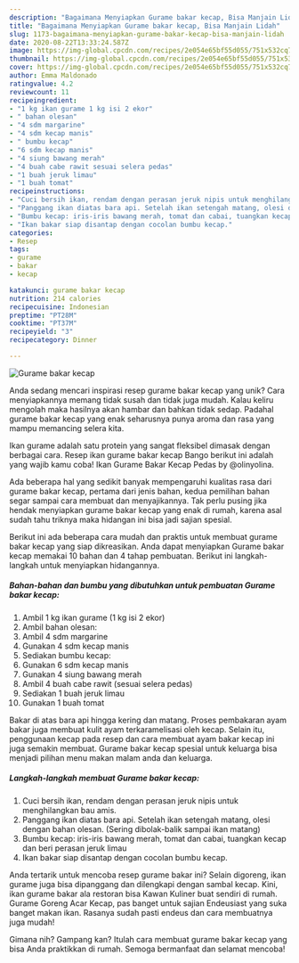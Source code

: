```yaml
---
description: "Bagaimana Menyiapkan Gurame bakar kecap, Bisa Manjain Lidah"
title: "Bagaimana Menyiapkan Gurame bakar kecap, Bisa Manjain Lidah"
slug: 1173-bagaimana-menyiapkan-gurame-bakar-kecap-bisa-manjain-lidah
date: 2020-08-22T13:33:24.587Z
image: https://img-global.cpcdn.com/recipes/2e054e65bf55d055/751x532cq70/gurame-bakar-kecap-foto-resep-utama.jpg
thumbnail: https://img-global.cpcdn.com/recipes/2e054e65bf55d055/751x532cq70/gurame-bakar-kecap-foto-resep-utama.jpg
cover: https://img-global.cpcdn.com/recipes/2e054e65bf55d055/751x532cq70/gurame-bakar-kecap-foto-resep-utama.jpg
author: Emma Maldonado
ratingvalue: 4.2
reviewcount: 11
recipeingredient:
- "1 kg ikan gurame 1 kg isi 2 ekor"
- " bahan olesan"
- "4 sdm margarine"
- "4 sdm kecap manis"
- " bumbu kecap"
- "6 sdm kecap manis"
- "4 siung bawang merah"
- "4 buah cabe rawit sesuai selera pedas"
- "1 buah jeruk limau"
- "1 buah tomat"
recipeinstructions:
- "Cuci bersih ikan, rendam dengan perasan jeruk nipis untuk menghilangkan bau amis."
- "Panggang ikan diatas bara api. Setelah ikan setengah matang, olesi dengan bahan olesan. (Sering dibolak-balik sampai ikan matang)"
- "Bumbu kecap: iris-iris bawang merah, tomat dan cabai, tuangkan kecap dan beri perasan jeruk limau"
- "Ikan bakar siap disantap dengan cocolan bumbu kecap."
categories:
- Resep
tags:
- gurame
- bakar
- kecap

katakunci: gurame bakar kecap 
nutrition: 214 calories
recipecuisine: Indonesian
preptime: "PT28M"
cooktime: "PT37M"
recipeyield: "3"
recipecategory: Dinner

---
```



![Gurame bakar kecap](https://img-global.cpcdn.com/recipes/2e054e65bf55d055/751x532cq70/gurame-bakar-kecap-foto-resep-utama.jpg)

Anda sedang mencari inspirasi resep gurame bakar kecap yang unik? Cara menyiapkannya memang tidak susah dan tidak juga mudah. Kalau keliru mengolah maka hasilnya akan hambar dan bahkan tidak sedap. Padahal gurame bakar kecap yang enak seharusnya punya aroma dan rasa yang mampu memancing selera kita.

Ikan gurame adalah satu protein yang sangat fleksibel dimasak dengan berbagai cara. Resep ikan gurame bakar kecap Bango berikut ini adalah yang wajib kamu coba! Ikan Gurame Bakar Kecap Pedas by @olinyolina.

Ada beberapa hal yang sedikit banyak mempengaruhi kualitas rasa dari gurame bakar kecap, pertama dari jenis bahan, kedua pemilihan bahan segar sampai cara membuat dan menyajikannya. Tak perlu pusing jika hendak menyiapkan gurame bakar kecap yang enak di rumah, karena asal sudah tahu triknya maka hidangan ini bisa jadi sajian spesial.


Berikut ini ada beberapa cara mudah dan praktis untuk membuat gurame bakar kecap yang siap dikreasikan. Anda dapat menyiapkan Gurame bakar kecap memakai 10 bahan dan 4 tahap pembuatan. Berikut ini langkah-langkah untuk menyiapkan hidangannya.

<!--inarticleads1-->

##### Bahan-bahan dan bumbu yang dibutuhkan untuk pembuatan Gurame bakar kecap:

1. Ambil 1 kg ikan gurame (1 kg isi 2 ekor)
1. Ambil  bahan olesan:
1. Ambil 4 sdm margarine
1. Gunakan 4 sdm kecap manis
1. Sediakan  bumbu kecap:
1. Gunakan 6 sdm kecap manis
1. Gunakan 4 siung bawang merah
1. Ambil 4 buah cabe rawit (sesuai selera pedas)
1. Sediakan 1 buah jeruk limau
1. Gunakan 1 buah tomat


Bakar di atas bara api hingga kering dan matang. Proses pembakaran ayam bakar juga membuat kulit ayam terkaramelisasi oleh kecap. Selain itu, penggunaan kecap pada resep dan cara membuat ayam bakar kecap ini juga semakin membuat. Gurame bakar kecap spesial untuk keluarga bisa menjadi pilihan menu makan malam anda dan keluarga. 

<!--inarticleads2-->

##### Langkah-langkah membuat Gurame bakar kecap:

1. Cuci bersih ikan, rendam dengan perasan jeruk nipis untuk menghilangkan bau amis.
1. Panggang ikan diatas bara api. Setelah ikan setengah matang, olesi dengan bahan olesan. (Sering dibolak-balik sampai ikan matang)
1. Bumbu kecap: iris-iris bawang merah, tomat dan cabai, tuangkan kecap dan beri perasan jeruk limau
1. Ikan bakar siap disantap dengan cocolan bumbu kecap.


Anda tertarik untuk mencoba resep gurame bakar ini? Selain digoreng, ikan gurame juga bisa dipanggang dan dilengkapi dengan sambal kecap. Kini, ikan gurame bakar ala restoran bisa Kawan Kuliner buat sendiri di rumah. Gurame Goreng Acar Kecap, pas banget untuk sajian Endeusiast yang suka banget makan ikan. Rasanya sudah pasti endeus dan cara membuatnya juga mudah! 

Gimana nih? Gampang kan? Itulah cara membuat gurame bakar kecap yang bisa Anda praktikkan di rumah. Semoga bermanfaat dan selamat mencoba!
